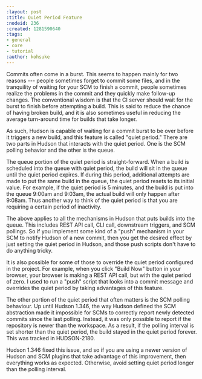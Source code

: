 ```yaml
---
:layout: post
:title: Quiet Period Feature
:nodeid: 236
:created: 1281590640
:tags:
- general
- core
- tutorial
:author: kohsuke
---
```

Commits often come in a burst. This seems to happen mainly for two reasons --- people sometimes forget to commit some files, and in the tranquility of waiting for your SCM to finish a commit, people sometimes realize the problems in the commit and they quickly make follow-up changes. The conventional wisdom is that the CI server should wait for the burst to finish before attempting a build. This is said to reduce the chance of having broken build, and it is also sometimes useful in reducing the average turn-around time for builds that take longer.

As such, Hudson is capable of waiting for a commit burst to be over before it triggers a new build, and this feature is called "quiet period." There are two parts in Hudson that interacts with the quiet period. One is the SCM polling behavior and the other is the queue.

The queue portion of the quiet period is straight-forward. When a build is scheduled into the queue with quiet period, the build will sit in the queue until the quiet period expires. If during this period, additional attempts are made to put the same build in the queue, the quiet period resets to its initial value. For example, if the quiet period is 5 minutes, and the build is put into the queue 9:00am and 9:03am, the actual build will only happen after 9:08am. Thus another way to think of the quiet period is that you are requiring a certain period of inactivity.

The above applies to all the mechanisms in Hudson that puts builds into the queue. This includes REST API call, CLI call, downstream triggers, and SCM pollings. So if you implement some kind of a "push" mechanism in your SCM to notify Hudson of a new commit, then you get the desired effect by just setting the quiet period in Hudson, and those push scripts don't have to do anything tricky.

It is also possible for some of those to override the quiet period configured in the project. For example, when you click "Build Now" button in your browser, your browser is making a REST API call, but with the quiet period of zero. I used to run a "push" script that looks into a commit message and overrides the quiet period by taking advantages of this feature.


The other portion of the quiet period that often matters is the SCM polling behaviour. Up until Hudson 1.346, the way Hudson defined the SCM abstraction made it impossible for SCMs to correctly report newly detected commits since the last polling. Instead, it was only possible to report if the repository is newer than the workspace. As a result, if the polling interval is set shorter than the quiet period, the build stayed in the quiet period forever. This was tracked in HUDSON-2180.

Hudson 1.346 fixed this issue, and so if you are using a newer version of Hudson and SCM plugins that take advantage of this improvement, then everything works as expected. Otherwise, avoid setting quiet period longer than the polling interval.
